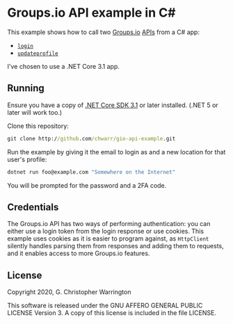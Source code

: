 # Groups.io API example in C\#

This example shows how to call two [Groups.io][gio] [APIs][api] from a C#
app:

* [`login`][login]
* [`updateprofile`][updateprofile]

I've chosen to use a .NET Core 3.1 app.

## Running

Ensure you have a copy of [.NET Core SDK 3.1][dotnet] or later installed.
(.NET 5 or later will work too.)

Clone this repository:

```cmd
git clone http://github.com/chwarr/gio-api-example.git
```

Run the example by giving it the email to login as and a new location for
that user's profile:

```cmd
dotnet run foo@example.com "Somewhere on the Internet"
```

You will be prompted for the password and a 2FA code.

## Credentials

The Groups.io API has two ways of performing authentication: you can either
use a login token from the login response or use cookies. This example uses
cookies as it is easier to program against, as `HttpClient` silently handles
parsing them from responses and adding them to requests, and it enables
access to more Groups.io features.

## License

Copyright 2020, G. Christopher Warrington

This software is released under the GNU AFFERO GENERAL PUBLIC LICENSE
Version 3. A copy of this license is included in the file LICENSE.

[api]: https://groups.io/api
[dotnet]: https://dotnet.microsoft.com/download
[gio]: https://groups.io
[login]: https://groups.io/api#login
[updateprofile]: https://groups.io/api#update_profile
